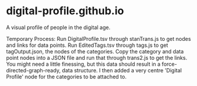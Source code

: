 # digital-profile.github.io
A visual profile of people in the digital age.


Temporary Process: Run DigitalProfile.tsv through stanTrans.js to get nodes and links for data points.
Run EditedTags.tsv through tags.js to get tagOutput.json, the nodes of the categories.
Copy the category and data point nodes into a JSON file and run that through trans2.js to get the links.
You might need a little finessing, but this data should result in a force-directed-graph-ready, data structure.
I then added a very centre 'Digital Profile' node for the categories to be attached to. 
